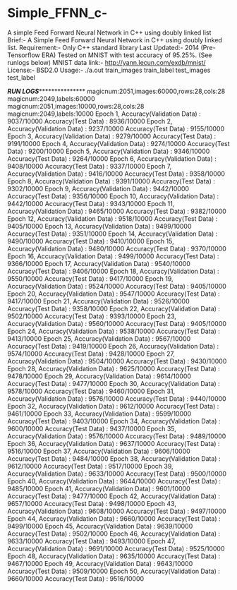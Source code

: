 # Simple_FFNN_c-
A simple Feed Forward Neural Network in C++ using doubly linked list
Brief:- A Simple Feed Forward Neural Network in C++ using doubly linked list.
Requirement:- Only C++ standard library
Last Updated:- 2014 (Pre-Tensorflow ERA)
Tested on MNIST with test accuracy of 95.25%. (See runlogs below)
MNIST data link:- http://yann.lecun.com/exdb/mnist/
License:- BSD2.0
Usage:- ./a.out train_images train_label test_images test_label




*******************************RUN LOGS**********************************************
magicnum:2051,images:60000,rows:28,cols:28
magicnum:2049,labels:60000
magicnum:2051,images:10000,rows:28,cols:28
magicnum:2049,labels:10000
Epoch 1, Accuracy(Validation Data) : 9037/10000  Accuracy(Test Data) : 8936/10000 
Epoch 2, Accuracy(Validation Data) : 9237/10000  Accuracy(Test Data) : 9155/10000 
Epoch 3, Accuracy(Validation Data) : 9279/10000  Accuracy(Test Data) : 9191/10000 
Epoch 4, Accuracy(Validation Data) : 9274/10000  Accuracy(Test Data) : 9200/10000 
Epoch 5, Accuracy(Validation Data) : 9346/10000  Accuracy(Test Data) : 9264/10000 
Epoch 6, Accuracy(Validation Data) : 9408/10000  Accuracy(Test Data) : 9337/10000 
Epoch 7, Accuracy(Validation Data) : 9416/10000  Accuracy(Test Data) : 9358/10000 
Epoch 8, Accuracy(Validation Data) : 9391/10000  Accuracy(Test Data) : 9302/10000 
Epoch 9, Accuracy(Validation Data) : 9442/10000  Accuracy(Test Data) : 9356/10000 
Epoch 10, Accuracy(Validation Data) : 9442/10000  Accuracy(Test Data) : 9343/10000 
Epoch 11, Accuracy(Validation Data) : 9465/10000  Accuracy(Test Data) : 9382/10000 
Epoch 12, Accuracy(Validation Data) : 9518/10000  Accuracy(Test Data) : 9405/10000 
Epoch 13, Accuracy(Validation Data) : 9499/10000  Accuracy(Test Data) : 9351/10000 
Epoch 14, Accuracy(Validation Data) : 9490/10000  Accuracy(Test Data) : 9410/10000 
Epoch 15, Accuracy(Validation Data) : 9480/10000  Accuracy(Test Data) : 9370/10000 
Epoch 16, Accuracy(Validation Data) : 9499/10000  Accuracy(Test Data) : 9366/10000 
Epoch 17, Accuracy(Validation Data) : 9540/10000  Accuracy(Test Data) : 9406/10000 
Epoch 18, Accuracy(Validation Data) : 9550/10000  Accuracy(Test Data) : 9417/10000 
Epoch 19, Accuracy(Validation Data) : 9524/10000  Accuracy(Test Data) : 9405/10000 
Epoch 20, Accuracy(Validation Data) : 9547/10000  Accuracy(Test Data) : 9417/10000 
Epoch 21, Accuracy(Validation Data) : 9526/10000  Accuracy(Test Data) : 9358/10000 
Epoch 22, Accuracy(Validation Data) : 9502/10000  Accuracy(Test Data) : 9393/10000 
Epoch 23, Accuracy(Validation Data) : 9560/10000  Accuracy(Test Data) : 9405/10000 
Epoch 24, Accuracy(Validation Data) : 9538/10000  Accuracy(Test Data) : 9413/10000 
Epoch 25, Accuracy(Validation Data) : 9567/10000  Accuracy(Test Data) : 9419/10000 
Epoch 26, Accuracy(Validation Data) : 9574/10000  Accuracy(Test Data) : 9428/10000 
Epoch 27, Accuracy(Validation Data) : 9504/10000  Accuracy(Test Data) : 9430/10000 
Epoch 28, Accuracy(Validation Data) : 9625/10000  Accuracy(Test Data) : 9478/10000 
Epoch 29, Accuracy(Validation Data) : 9614/10000  Accuracy(Test Data) : 9477/10000 
Epoch 30, Accuracy(Validation Data) : 9578/10000  Accuracy(Test Data) : 9460/10000 
Epoch 31, Accuracy(Validation Data) : 9576/10000  Accuracy(Test Data) : 9440/10000 
Epoch 32, Accuracy(Validation Data) : 9612/10000  Accuracy(Test Data) : 9461/10000 
Epoch 33, Accuracy(Validation Data) : 9599/10000  Accuracy(Test Data) : 9403/10000 
Epoch 34, Accuracy(Validation Data) : 9600/10000  Accuracy(Test Data) : 9437/10000 
Epoch 35, Accuracy(Validation Data) : 9576/10000  Accuracy(Test Data) : 9489/10000 
Epoch 36, Accuracy(Validation Data) : 9637/10000  Accuracy(Test Data) : 9516/10000 
Epoch 37, Accuracy(Validation Data) : 9606/10000  Accuracy(Test Data) : 9484/10000 
Epoch 38, Accuracy(Validation Data) : 9612/10000  Accuracy(Test Data) : 9517/10000 
Epoch 39, Accuracy(Validation Data) : 9633/10000  Accuracy(Test Data) : 9500/10000 
Epoch 40, Accuracy(Validation Data) : 9644/10000  Accuracy(Test Data) : 9485/10000 
Epoch 41, Accuracy(Validation Data) : 9601/10000  Accuracy(Test Data) : 9477/10000 
Epoch 42, Accuracy(Validation Data) : 9657/10000  Accuracy(Test Data) : 9498/10000 
Epoch 43, Accuracy(Validation Data) : 9608/10000  Accuracy(Test Data) : 9497/10000 
Epoch 44, Accuracy(Validation Data) : 9660/10000  Accuracy(Test Data) : 9499/10000 
Epoch 45, Accuracy(Validation Data) : 9639/10000  Accuracy(Test Data) : 9502/10000 
Epoch 46, Accuracy(Validation Data) : 9633/10000  Accuracy(Test Data) : 9493/10000 
Epoch 47, Accuracy(Validation Data) : 9691/10000  Accuracy(Test Data) : 9525/10000 
Epoch 48, Accuracy(Validation Data) : 9635/10000  Accuracy(Test Data) : 9467/10000 
Epoch 49, Accuracy(Validation Data) : 9643/10000  Accuracy(Test Data) : 9509/10000 
Epoch 50, Accuracy(Validation Data) : 9660/10000  Accuracy(Test Data) : 9516/10000 
